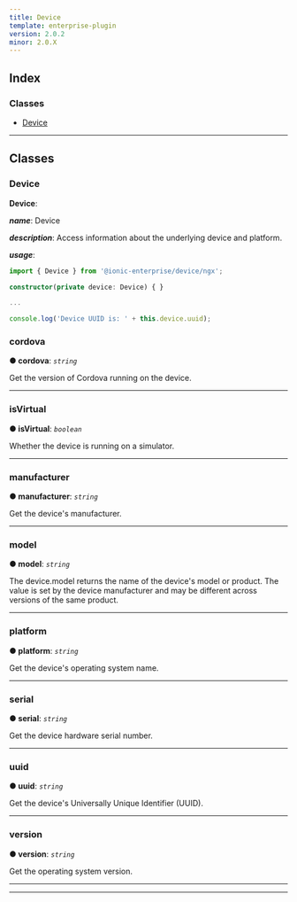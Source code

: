 ```yaml
---
title: Device
template: enterprise-plugin
version: 2.0.2
minor: 2.0.X
---
```




## Index

### Classes

* [Device](#device)

* * *

## Classes

<a id="device"></a>

### Device

**Device**:

***name***: Device

***description***: Access information about the underlying device and platform.

***usage***:

```typescript
import { Device } from '@ionic-enterprise/device/ngx';

constructor(private device: Device) { }

...

console.log('Device UUID is: ' + this.device.uuid);
```

<a id="device.cordova"></a>

### cordova

**● cordova**: *`string`*

Get the version of Cordova running on the device.

* * *

<a id="device.isvirtual"></a>

### isVirtual

**● isVirtual**: *`boolean`*

Whether the device is running on a simulator.

* * *

<a id="device.manufacturer"></a>

### manufacturer

**● manufacturer**: *`string`*

Get the device's manufacturer.

* * *

<a id="device.model"></a>

### model

**● model**: *`string`*

The device.model returns the name of the device's model or product. The value is set by the device manufacturer and may be different across versions of the same product.

* * *

<a id="device.platform"></a>

### platform

**● platform**: *`string`*

Get the device's operating system name.

* * *

<a id="device.serial"></a>

### serial

**● serial**: *`string`*

Get the device hardware serial number.

* * *

<a id="device.uuid"></a>

### uuid

**● uuid**: *`string`*

Get the device's Universally Unique Identifier (UUID).

* * *

<a id="device.version"></a>

### version

**● version**: *`string`*

Get the operating system version.

* * *

* * *